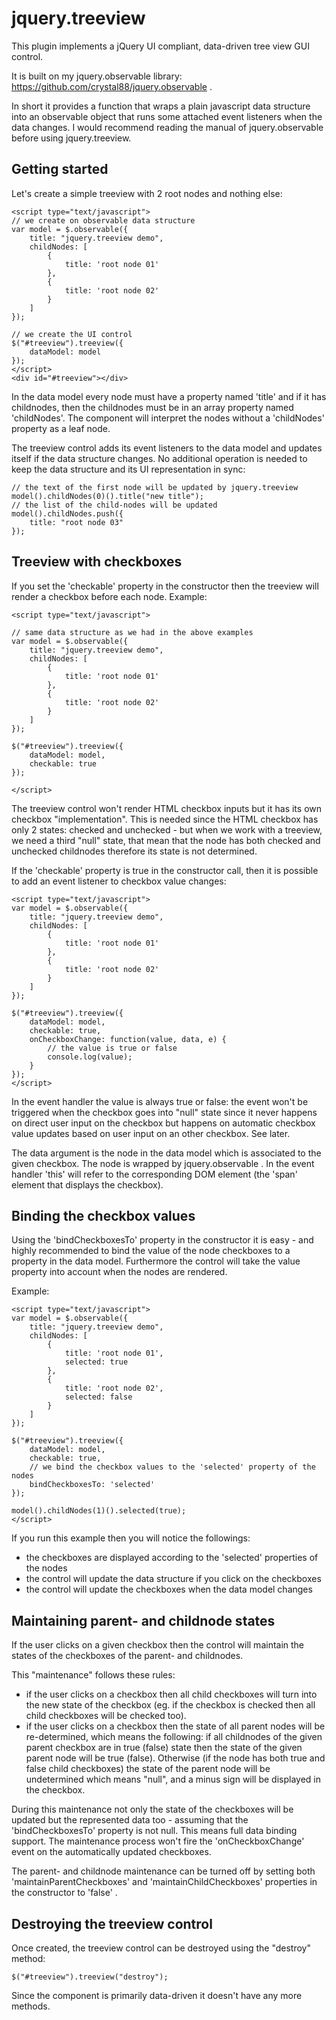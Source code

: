 jquery.treeview
===============


This plugin implements a jQuery UI compliant, data-driven tree view GUI control.

It is built on my jquery.observable library: <https://github.com/crystal88/jquery.observable> .

In short it provides a function that wraps a plain javascript data structure into an
observable object that runs some attached event listeners when the data changes. I would
recommend reading the manual of jquery.observable before using jquery.treeview.

Getting started
---------------

Let's create a simple treeview with 2 root nodes and nothing else:

	<script type="text/javascript">
	// we create on observable data structure
	var model = $.observable({
		title: "jquery.treeview demo",
		childNodes: [
			{
				title: 'root node 01'
			},
			{
				title: 'root node 02'
			}
		]
	});
	
	// we create the UI control
	$("#treeview").treeview({
		dataModel: model
	});	
	</script>
	<div id="#treeview"></div>
	
In the data model every node must have a property named 'title' and if it has
childnodes, then the childnodes must be in an array property named 'childNodes'.
The component will interpret the nodes without a 'childNodes' property as a leaf node.

The treeview control adds its event listeners to the data model and updates itself if
the data structure changes. No additional operation is needed to keep the data structure
and its UI representation in sync:

	// the text of the first node will be updated by jquery.treeview
	model().childNodes(0)().title("new title");
	// the list of the child-nodes will be updated
	model().childNodes.push({
		title: "root node 03"
	});
	
Treeview with checkboxes
------------------------

If you set the 'checkable' property in the constructor then the treeview will render a checkbox
before each node. Example:

	<script type="text/javascript">
	
	// same data structure as we had in the above examples
	var model = $.observable({
		title: "jquery.treeview demo",
		childNodes: [
			{
				title: 'root node 01'
			},
			{
				title: 'root node 02'
			}
		]
	});
	
	$("#treeview").treeview({
		dataModel: model,
		checkable: true
	});
	
	</script>

The treeview control won't render HTML checkbox inputs but it has its own checkbox "implementation".
This is needed since the HTML checkbox has only 2 states: checked and unchecked - but when
we work with a treeview, we need a third "null" state, that mean that the node has both
checked and unchecked childnodes therefore its state is not determined.

If the 'checkable' property is true in the constructor call, then it is possible to add
an event listener to checkbox value changes:

	<script type="text/javascript">
	var model = $.observable({
		title: "jquery.treeview demo",
		childNodes: [
			{
				title: 'root node 01'
			},
			{
				title: 'root node 02'
			}
		]
	});
	
	$("#treeview").treeview({
		dataModel: model,
		checkable: true,
		onCheckboxChange: function(value, data, e) {
			// the value is true or false
			console.log(value);
		}
	});
	</script>
	
In the event handler the value is always true or false: the event won't be triggered
when the checkbox goes into "null" state since it never happens on direct user input on
the checkbox but happens on automatic checkbox value updates based on user input on an
other checkbox. See later.

The data argument is the node in the data model which is associated to the given checkbox.
The node is wrapped by jquery.observable . In the event handler 'this' will refer to the
corresponding DOM element (the 'span' element that displays the checkbox).


Binding the checkbox values
---------------------------

Using the 'bindCheckboxesTo' property in the constructor it is easy - and highly recommended
to bind the value of the node checkboxes to a property in the data model. Furthermore the
control will take the value property into account when the nodes are rendered.

Example:

	<script type="text/javascript">
	var model = $.observable({
		title: "jquery.treeview demo",
		childNodes: [
			{
				title: 'root node 01',
				selected: true
			},
			{
				title: 'root node 02',
				selected: false
			}
		]
	});
	
	$("#treeview").treeview({
		dataModel: model,
		checkable: true,
		// we bind the checkbox values to the 'selected' property of the nodes
		bindCheckboxesTo: 'selected'
	});
	
	model().childNodes(1)().selected(true);
	</script>

If you run this example then you will notice the followings:

 * the checkboxes are displayed according to the 'selected' properties of the nodes
 * the control will update the data structure if you click on the checkboxes
 * the control will update the checkboxes when the data model changes


Maintaining parent- and childnode states
----------------------------------------

If the user clicks on a given checkbox then the control will maintain the states
of the checkboxes of the parent- and childnodes.

This "maintenance" follows these rules:

 * if the user clicks on a checkbox then all child checkboxes will turn into the new state
		of the checkbox (eg. if the checkbox is checked then all child checkboxes will be
		checked too).
 * if the user clicks on a checkbox then the state of all parent nodes will be re-determined, which
		means the following: if all childnodes of the given parent checkbox are in true (false)
		state then the state of the given parent node will be true (false). Otherwise (if the node
		has both true and false child checkboxes) the state of the parent node will be undetermined
		which means "null", and a minus sign will be displayed in the checkbox.
		
During this maintenance not only the state of the checkboxes will be updated but the represented
data too - assuming that the 'bindCheckboxesTo' property is not null. This means full data binding support.
The maintenance process won't fire the 'onCheckboxChange' event on the automatically updated
checkboxes.

The parent- and childnode maintenance can be turned off by setting both 'maintainParentCheckboxes'
and 'maintainChildCheckboxes' properties in the constructor to 'false' .


Destroying the treeview control
-------------------------------

Once created, the treeview control can be destroyed using the "destroy" method:

	$("#treeview").treeview("destroy");
	
Since the component is primarily data-driven it doesn't have any more methods.


